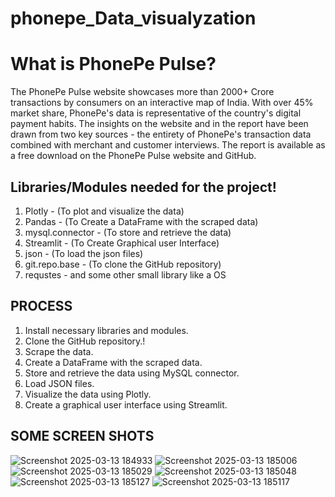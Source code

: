 # phonepe_Data_visualyzation

# What is PhonePe Pulse?
The PhonePe Pulse website showcases more than 2000+ Crore transactions by consumers on an interactive map of India. With over 45% market share, PhonePe's data is representative of the country's digital payment habits. The insights on the website and in the report have been drawn from two key sources - the entirety of PhonePe's transaction data combined with merchant and customer interviews. The report is available as a free download on the PhonePe Pulse website and GitHub.

## Libraries/Modules needed for the project!

1. Plotly - (To plot and visualize the data) 
2. Pandas - (To Create a DataFrame with the scraped data) 
3. mysql.connector - (To store and retrieve the data)
4. Streamlit - (To Create Graphical user Interface)
5. json - (To load the json files)
6. git.repo.base - (To clone the GitHub repository)
7. requstes - and some other small library like a OS


## PROCESS

1. Install necessary libraries and modules.
2. Clone the GitHub repository.!
3. Scrape the data.
4. Create a DataFrame with the scraped data.
5. Store and retrieve the data using MySQL connector.
6. Load JSON files.
7. Visualize the data using Plotly.
8. Create a graphical user interface using Streamlit.
   
## SOME SCREEN SHOTS 

![Screenshot 2025-03-13 184933](https://github.com/user-attachments/assets/c477e46a-8688-4082-bcd9-f32dab4e00ad)
![Screenshot 2025-03-13 185006](https://github.com/user-attachments/assets/32102304-f6a8-4f44-8f08-bb305b2aa704)
![Screenshot 2025-03-13 185029](https://github.com/user-attachments/assets/a426a3e0-bdea-496a-b63c-98ea9283349d)
![Screenshot 2025-03-13 185048](https://github.com/user-attachments/assets/eff8f82f-73c5-4f6e-8566-efafe43e741b)
![Screenshot 2025-03-13 185127](https://github.com/user-attachments/assets/f5e59360-c52f-4fae-9817-0cfa8f05b6b3)
![Screenshot 2025-03-13 185117](https://github.com/user-attachments/assets/78cbb8ff-0b9b-4abe-8ead-b62dcca29f92)




